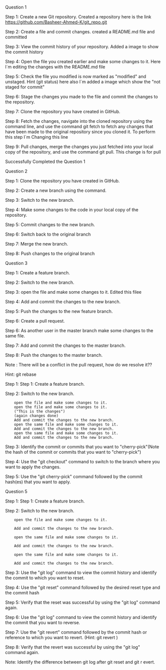 Question 1

Step 1: Create a new Git repository.
        Created a repository here is the link https://github.com/Basheer-Ahmed-K/git_repo.git

Step 2: Create a file and commit changes.
        created a README.md file and committed

Step 3: View the commit history of your repository.
        Added a image to show the commit history

Step 4: Open the file you created earlier and make some changes to it. 
        Here I`m editing the changes with the README.md file

Step 5: Check the file you modified is now marked as "modified" and unstaged. 
Hint (git status)
        here also I`m added a image which show the "not staged for commit"

Step 6: Stage the changes you made to the file and commit the changes to the repository.

Step 7: Clone the repository you have created in GitHub.

Step 8: Fetch the changes, navigate into the cloned repository using the command line, and use the command git fetch to fetch any changes that have been made to the original repository since you cloned it.
        To perform this step I`m Changing this line

Step 9: Pull changes, merge the changes you just fetched into your local copy of the repository, and use the command git pull.
        This change is for pull

Successfully Completed the Question 1


Question 2

Step 1: Clone the repository you have created in GitHub.

Step 2: Create a new branch using the command.

Step 3: Switch to the new branch.

Step 4: Make some changes to the code in your local copy of the repository.

Step 5: Commit changes to the new branch.

Step 6: Switch back to the original branch

Step 7: Merge the new branch.

Step 8: Push changes to the original branch


Question 3

Step 1: Create a feature branch.

Step 2: Switch to the new branch.

Step 3: open the file and make some changes to it.
        Edited this filee

Step 4: Add and commit the changes to the new branch.

Step 5: Push the changes to the new feature branch.

Step 6: Create a pull request.

Step 6: As another user in the master branch make some changes to the same file.

Step 7: Add and commit the changes to the master branch.

Step 8: Push the changes to the master branch.

Note : There will be a conflict in the pull request, how do we resolve it??

Hint: git rebase


Step 1: Step 1: Create a feature branch.

Step 2: Switch to the new branch.

		open the file and make some changes to it.
		open the file and make some changes to it. 
		("This is the changes")
		(again changes done)
		Add and commit the changes to the new branch.
		open the same file and make some changes to it.
		Add and commit the changes to the new branch.
		open the same file and make some changes to it.
		Add and commit the changes to the new branch.

Step 3: Identify the commit or commits that you want to "cherry-pick"(Note the hash of the commit or commits that you want to "cherry-pick")

Step 4: Use the "git checkout" command to switch to the branch where you want to apply the changes.

Step 5: Use the "git cherry-pick" command followed by the commit hash(es) that you want to apply.

Question 5

Step 1: Step 1: Create a feature branch.

Step 2: Switch to the new branch.

		open the file and make some changes to it.

		Add and commit the changes to the new branch.

		open the same file and make some changes to it.

		Add and commit the changes to the new branch.

		open the same file and make some changes to it.

		Add and commit the changes to the new branch.

Step 3: Use the "git log" command to view the commit history and identify the commit to which you want to reset.

Step 4: Use the "git reset" command followed by the desired reset type and the commit hash

Step 5: Verify that the reset was successful by using the "git log" command again. 

Step 6: Use the "git log" command to view the commit history and identify the commit that you want to reverse.

Step 7: Use the "git revert" command followed by the commit hash or reference to which you want to revert. (Hint: git revert <commit hash>)

Step 8: Verify that the revert was successful by using the "git log" command again.

Note: Identify the difference between git log after git reset and git r evert.

